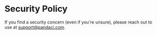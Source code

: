 # Security Policy

If you find a security concern (even if you're unsure), please reach out to use
at support@pandaci.com.
